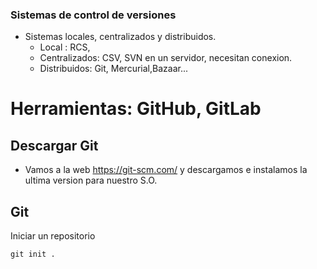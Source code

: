### Sistemas de control de versiones

* Sistemas locales, centralizados y distribuidos.
  - Local : RCS, 
  - Centralizados: CSV, SVN en un servidor, necesitan conexion.
  - Distribuidos: Git, Mercurial,Bazaar...

# Herramientas: GitHub, GitLab
## Descargar Git
- Vamos a la web https://git-scm.com/ y descargamos e instalamos la ultima version para nuestro S.O.


## Git

Iniciar un repositorio
```
git init .
```
